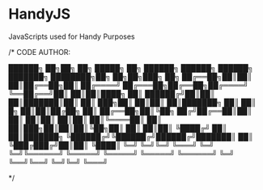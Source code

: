 # HandyJS
JavaScripts used for Handy Purposes



/* CODE AUTHOR:

██████╗ ██╗██╗   ██╗ █████╗ ██╗          ██████╗  ██████╗ ██████╗ ███████╗    ████████╗██╗    ██╗██╗███╗   ██╗
██╔══██╗██║██║   ██║██╔══██╗██║         ██╔════╝ ██╔═══██╗██╔══██╗██╔════╝    ╚══██╔══╝██║    ██║██║████╗  ██║
██████╔╝██║██║   ██║███████║██║         ██║  ███╗██║   ██║██║  ██║███████╗       ██║   ██║ █╗ ██║██║██╔██╗ ██║
██╔══██╗██║╚██╗ ██╔╝██╔══██║██║         ██║   ██║██║   ██║██║  ██║╚════██║       ██║   ██║███╗██║██║██║╚██╗██║
██║  ██║██║ ╚████╔╝ ██║  ██║███████╗    ╚██████╔╝╚██████╔╝██████╔╝███████║       ██║   ╚███╔███╔╝██║██║ ╚████║
╚═╝  ╚═╝╚═╝  ╚═══╝  ╚═╝  ╚═╝╚══════╝     ╚═════╝  ╚═════╝ ╚═════╝ ╚══════╝       ╚═╝    ╚══╝╚══╝ ╚═╝╚═╝  ╚═══╝

*/

